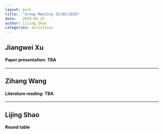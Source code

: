 ```yaml
---
layout: post
title:  "Group Meeting 25/05/2019"
date:   2019-05-25
author: Lijing Shao
categories: activities
---
```




## Jiangwei Xu

#### Paper presentation: TBA

---

## Zihang Wang

#### Literature reading: TBA

---

## Lijing Shao

#### Round table
